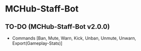 # MCHub-Staff-Bot
 
## TO-DO (MCHub-Staff-Bot v2.0.0)

- Commands [Ban, Mute, Warn, Kick, Unban, Unmute, Unwarn, Export(Gameplay-Stats)]